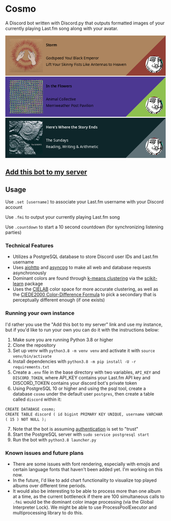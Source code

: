 # Cosmo

A Discord bot written with Discord.py that outputs formatted images of your currently playing Last.fm song along with your avatar.

![Lift Your Skinny Fists Like Antennas to Heaven](/examples/gybe.png)
![Merriweather Post Pavilion](/examples/mpp.png)
![Reading, Writing & Arithmetic](/examples/sundays.png)

## [Add this bot to my server](https://discord.com/api/oauth2/authorize?client_id=516324491618680832&permissions=35840&scope=bot)

## Usage

Use `.set [username]` to associate your Last.fm username with your Discord account

Use `.fmi` to output your currently playing Last.fm song

Use `.countdown` to start a 10 second countdown (for synchronizing listening parties)

### Technical Features

- Utilizes a PostgreSQL database to store Discord user IDs and Last.fm username
- Uses [aiohttp](https://github.com/aio-libs/aiohttp) and [asyncpg](https://github.com/MagicStack/asyncpg) to make all web and database requests asynchronously
- Dominant colors are found through [k-means clustering](https://en.wikipedia.org/wiki/K-means_clustering) via the [scikit-learn](https://scikit-learn.org/stable/) package
- Uses the [CIELAB](https://en.wikipedia.org/wiki/CIELAB_color_space) color space for more accurate clustering, as well as the [CIEDE2000 Color-Difference Formula](http://www2.ece.rochester.edu/~gsharma/ciede2000/ciede2000noteCRNA.pdf) to pick a secondary that is perceptually different enough (if one exists)

### Running your own instance

I'd rather you use the "Add this bot to my server" link and use my instance, but if you'd like to run your own you can do it with the instructions below:

1. Make sure you are running Python 3.8 or higher
2. Clone the repository
3. Set up venv with `python3.8 -m venv venv` and activate it with `source venv/bin/activate`
4. Install dependencies with `python3.8 -m pip install -U -r requirements.txt`
5. Create a `.env` file in the base directory with two variables, `API_KEY` and `DISCORD_TOKEN`, where API_KEY contains your Last.fm API key and DISCORD_TOKEN contains your discord bot's private token
6. Using PostgreSQL 10 or higher and using the psql tool, create a database `cosmo` under the default user `postgres`, then create a table called `discord` within it:

```
CREATE DATABASE cosmo;
CREATE TABLE discord ( id bigint PRIMARY KEY UNIQUE, username VARCHAR ( 15 ) NOT NULL );
```
7. Note that the bot is assuming [authentication](https://www.postgresql.org/docs/10/auth-methods.html) is set to "trust"
8. Start the PostgreSQL server with `sudo service postgresql start`
9. Run the bot with `python3.8 launcher.py`

### Known issues and future plans

- There are some issues with font rendering, especially with emojis and certain language fonts that haven't been added yet. I'm working on this now.
- In the future, I'd like to add chart functionality to visualize top played albums over different time periods.
- It would also be interesting to be able to process more than one album at a time, as the current bottleneck if there are 100 simultaneous calls to `.fmi` would be the dominant color image processing (via the Global Interpreter Lock). We might be able to use ProcessPoolExecutor and multiprocessing library to do this.